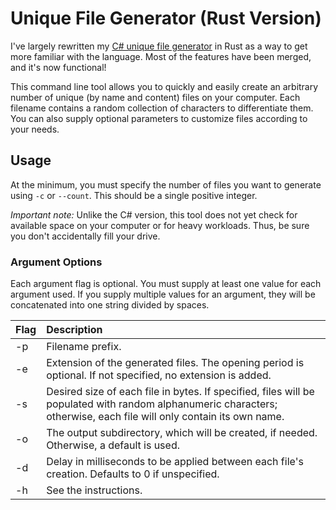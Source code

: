 # Unique File Generator (Rust Version)

I've largely rewritten my [C# unique file generator](https://github.com/codeconscious/unique-file-generator) in Rust as a way to get more familiar with the language. Most of the features have been merged, and it's now functional!

This command line tool allows you to quickly and easily create an arbitrary number of unique (by name and content) files on your computer. Each filename contains a random collection of characters to differentiate them. You can also supply optional parameters to customize files according to your needs.

## Usage

At the minimum, you must specify the number of files you want to generate using `-c` or `--count`. This should be a single positive integer.

*Important note:* Unlike the C# version, this tool does not yet check for available space on your computer or for heavy workloads. Thus, be sure you don't accidentally fill your drive.

### Argument Options

Each argument flag is optional. You must supply at least one value for each argument used. If you supply multiple values for an argument, they will be concatenated into one string divided by spaces.

Flag | Description
---- | :----
-p | Filename prefix.
-e | Extension of the generated files. The opening period is optional. If not specified, no extension is added.
-s | Desired size of each file in bytes. If specified, files will be populated with random alphanumeric characters; otherwise, each file will only contain its own name.
-o | The output subdirectory, which will be created, if needed. Otherwise, a default is used.
-d | Delay in milliseconds to be applied between each file's creation. Defaults to 0 if unspecified.
-h | See the instructions.
